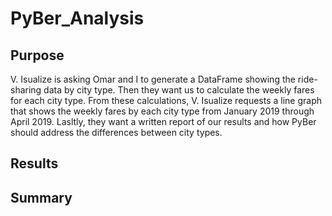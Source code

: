 # PyBer_Analysis
## Purpose
V. Isualize is asking Omar and I to generate a DataFrame showing the ride-sharing data by city type. Then they want us to calculate the weekly fares for each city type. From these calculations, V. Isualize requests a line graph that shows the weekly fares by each city type from January 2019 through April 2019. Lasltly, they want a written report of our results and how PyBer should address the differences between city types.
## Results

## Summary

